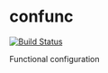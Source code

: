 # confunc

[![Build Status](https://travis-ci.org/alperkose/confunc.svg?branch=master)](https://travis-ci.org/alperkose/confunc)

Functional configuration
